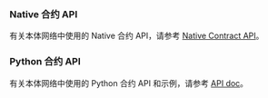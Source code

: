 

### Native 合约 API

有关本体网络中使用的 Native 合约 API，请参考 [Native Contract API](https://github.com/ontio/ontology/blob/master/docs/specifications/native_contract/paramapi.md)。

### Python 合约 API

有关本体网络中使用的 Python 合约 API 和示例，请参考 [API doc](https://apidoc.ont.io/smartcontract/)。